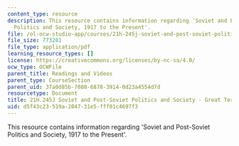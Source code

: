 ```yaml
---
content_type: resource
description: This resource contains information regarding 'Soviet and Post-Soviet
  Politics and Society, 1917 to the Present'.
file: /ol-ocw-studio-app/courses/21h-245j-soviet-and-post-soviet-politics-and-society-1917-to-the-present-spring-2016/d5f43c23519a204731e5fff01c4697f3_MIT21H_245JS16_Terror.pdf
file_size: 773281
file_type: application/pdf
learning_resource_types: []
license: https://creativecommons.org/licenses/by-nc-sa/4.0/
ocw_type: OCWFile
parent_title: Readings and Videos
parent_type: CourseSection
parent_uid: 37a0d85b-7088-6878-3914-0d23a4554d7d
resourcetype: Document
title: 21H.245J Soviet and Post-Soviet Politics and Society - Great Terror
uid: d5f43c23-519a-2047-31e5-fff01c4697f3
---
```

This resource contains information regarding 'Soviet and Post-Soviet Politics and Society, 1917 to the Present'.